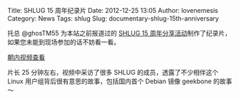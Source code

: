 Title: SHLUG 15 周年纪录片
Date: 2012-12-25 13:05
Author: lovenemesis
Category: News
Tags: shlug
Slug: documentary-shlug-15th-anniversary

托总 @ghosTM55 为本站之前报道过的 [SHLUG 15
周年分享活动](http://linuxtoy.org/archives/shlug-15th-anniversary.html)制作了纪录片，如果您未能到现场参加的话不妨看一看。

[朝内视频查看](http://v.youku.com/v_show/id_XNDkyMzk4NjA4.html)

片长 25 分钟左右，视频中采访了很多 SHLUG 的成员，透露了不少相伴这个
Linux 用户组背后很有意思的故事，包括国内首个 Debian 镜像 geekbone
的故事～
